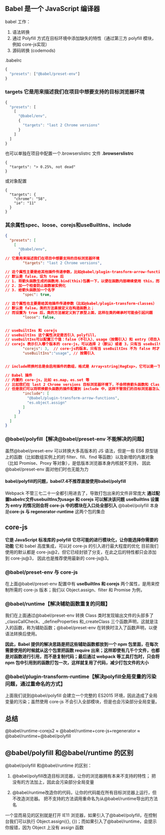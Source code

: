 ## Babel 是一个 JavaScript 编译器

babel 工作：

1. 语法转换
2. 通过 Polyfill 方式在目标环境中添加缺失的特性（通过第三方 polyfill 模块，例如 core-js实现）
3. 源码转换 (codemods)


.babelrc
```js
{
  "presets": ["@babel/preset-env"]
}
```

### targets 它是用来描述我们在项目中想要支持的目标浏览器环境
```js
{
  "presets": [
    [
      "@babel/env",
      {
        "targets": "last 2 Chrome versions"
      }
    ]
  ]
}
```
也可以单独在项目中配置一个.browserslistrc 文件
**.browserslistrc**
```JS
{
  "targets": "> 0.25%, not dead"
}
```
或对象配置
```JS
{
  "targets": {
    "chrome": "58",
    "ie": "11"
  }
}
```

### 其余属性spec、loose、corejs和useBuiltIns、include
```json
{
  "presets": [
    [
      "@babel/env",
      {
// 它是用来描述我们在项目中想要支持的目标浏览器环境
        "targets": "last 2 Chrome versions",

// 这个属性主要是给其他插件传递参数，比如@babel/plugin-transform-arrow-functions，
// 默认是 false，设为 true 后
// 1. 将箭头函数生成的函数用.bind(this)包裹一下，以便在函数内部继续使用 this，而不是重命名 this
// 2. 加一个检查防止函数被实例化
// 3. 给箭头函数加一个名字
        "spec": true,

// 这个属性也主要是给其他插件传递参数（比如@babel/plugin-transform-classes）
// 默认是 false，类的方法直接定义在构造函数上；
// 而设置为 true 后，类的方法被定义到了原型上面，这样在类的继承时可能会引起问题
        "loose": false,


// useBuiltIns 和 corejs
// useBuiltIns 这个属性决定是否引入 polyfill，
// useBuiltIns可以配置三个值：false（不引入）、usage（按需引入）和 entry（项目入口处引入）；
// corejs 表示引入哪个版本的 core-js，可以选择 2（默认）或者 3，只有当 useBuiltIns 不为 false 时才会生效。
        "corejs": 3,  // core-js的版本，只有当 useBuiltIns 不为 false 时才会生效
        "useBuiltIns":"usage", // 按需引入


// include转换时总是会启用插件的数组，格式是 Array<string|RegExp>，它可以是一下两种值：

// Babel 插件
// 内置的 core-js，比如 es.map，es.set 等
// 比如我们在 last 2 Chrome versions 目标浏览器环境下，不会转换箭头函数和 Class，
// 但是我们可以将转换箭头函数的插件配置到 include 中，这样不管我们的目标浏览器怎么更换，箭头函数语法总是会转换：
        "include": [
          "@babel/plugin-transform-arrow-functions",
          "es.object.assign"
        ]
      }
    ]
  ]
}

```

### @babel/polyfill【解决@babel/preset-env 不能解决的问题】
虽然@babel/preset-env 可以转换大多高版本的 JS 语法，但是一些 ES6 原型链上的函数（比如数组实例上的的 filter、fill、find 等函数）以及新增的内置对象（比如 Promise、Proxy 等对象），是低版本浏览器本身内核就不支持，
因此@babel/preset-env 面对他们时也无能为力

#### babel/polyfill的问题，babel7.4不推荐直接使用babel/polyfill
Webpack 不管三七二十一全都引用进去了，导致打包出来的文件非常庞大
**通过配置babelrc文件usebuiltIns为usage 和 corejs 可以解决该问题**
**useBuiltIns 设置为 entry 的情况则会将 core-js 中的模块在入口处全部引入**
@babel/polyfill 本身是**core-js 与 regenerator-runtime** 这两个包的集合


## core-js
**它是 JavaScript 标准库的 polyfill**
**它尽可能的进行模块化，让你能选择你需要的功能**
它和 babel 高度集成，可以对 core-js 的引入进行最大程度的优化
目前我们使用的默认都是 core-js@2，但它已经封锁了分支，在此之后的特性都只会添加到 core-js@3，
因此也是推荐使用最新的 core-js@3。

### @babel/preset-env 与 core-js
在上面@babel/preset-env 配置中有 **useBuiltIns 和 corejs** 两个属性，是用来控制所需的 core-js 版本；我们以 Object.assign、filter 和 Promise 为例，

### @babel/runtime【解决辅助函数重复的问题】
我们在上面通过@babel/preset-env 转换 Class 类时发现输出文件的头部多了\_classCallCheck、\_defineProperties 和\_createClass 三个函数声明，这就是注入的函数，称为辅助函数；@babel/preset-env 在转换时注入了函数声明，以便语法转换后使用。

**因此，Babel 提供的解决思路是把这些辅助函数都放到一个 npm 包里面，在每次需要使用的时候就从这个包里把函数 require 出来；这样即使有几千个文件，也都是对函数进行引用，而不是复制代码；最后通过 webpack 等工具打包时，只会将 npm 包中引用到的函数打包一次，这样就复用了代码，减少打包文件的大小**


### @babel/plugin-transform-runtime【解决polyfill全局变量的污染问题，通过重命名的方式】
上面我们说到@babel/polyfill 会建立一个完整的 ES2015 环境，因此造成了全局变量的污染；虽然使用 core-js 不会引入全部模块，但是也会污染部分全局变量。

## 总结

@babel/runtime-corejs2 ≈ 
@babel/runtime+core-js+regenerator ≈ 
@babel/runtime+@babel/polyfill

## @babel/polyfill 和@babel/runtime 的区别
@babel/polyfill 和@babel/runtime 的区别：
1. @babel/polyfill改造目标浏览器，让你的浏览器拥有本来不支持的特性；
把没有的方法加上，因此会污染部分全局变量

2. @babel/runtime改造你的代码，让你的代码能在所有目标浏览器上运行，但不改造浏览器。
把不支持的方法调用重命名为从@babel/runtime导出的方法名

一个显而易见的区别就是打开 IE11 浏览器，如果引入了@babel/polyfill，在控制台我们可以执行 Object.assign({}, {})；而如果引入了@babel/runtime，会提示你报错，因为 Object 上没有 assign 函数

